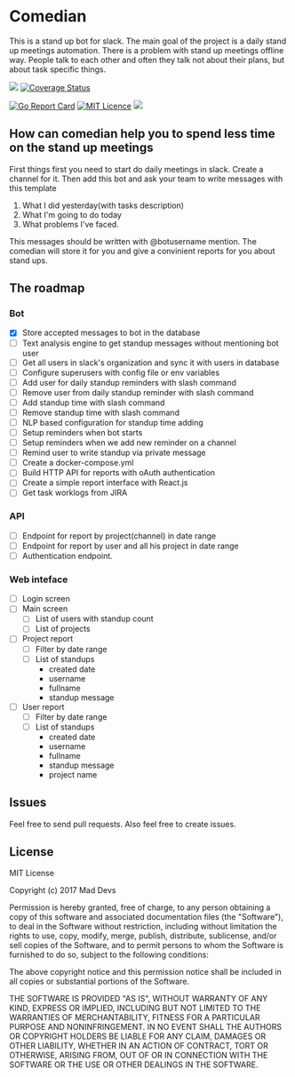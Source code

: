 # Comedian

This is a stand up bot for slack. 
The main goal of the project is a daily stand up meetings automation. There is a problem with stand up meetings offline way. People talk to each other and often they talk not about their plans, but about task specific things.

![](https://travis-ci.org/maddevsio/comedian.svg?branch=master)
[![Coverage Status](https://coveralls.io/repos/github/maddevsio/comedian/badge.svg)](https://coveralls.io/github/maddevsio/comedian)

[![Go Report Card](https://goreportcard.com/badge/github.com/maddevsio/comedian)](https://goreportcard.com/report/github.com/maddevsio/comedian)
[![MIT Licence](https://badges.frapsoft.com/os/mit/mit.svg?v=103)](https://opensource.org/licenses/mit-license.php)
[![](https://godoc.org/github.com/maddevsio/comedian?status.svg)](https://godoc.org/github.com/maddevsio/comedian)

## How can comedian help you to spend less time on the stand up meetings

First things first you need to start do daily meetings in slack. Create a channel for it. Then add this bot and ask your team to write messages with this template

1. What I did yesterday(with tasks description)
2. What I'm going to do today
3. What problems I've faced.

This messages should be written with @botusername mention. The comedian will store it for you and give a convinient reports for you about stand ups.

## The roadmap

### Bot

- [x] Store accepted messages to bot in the database
- [ ] Text analysis engine to get standup messages without mentioning bot user
- [ ] Get all users in slack's organization and sync it with users in database
- [ ] Configure superusers with config file or env variables
- [ ] Add user for daily standup reminders with slash command
- [ ] Remove user from daily standup reminder with slash command
- [ ] Add standup time with slash command
- [ ] Remove standup time with slash command
- [ ] NLP based configuration for standup time adding
- [ ] Setup reminders when bot starts
- [ ] Setup reminders when we add new reminder on a channel
- [ ] Remind user to write standup via private message
- [ ] Create a docker-compose.yml
- [ ] Build HTTP API for reports with oAuth authentication
- [ ] Create a simple report interface with React.js
- [ ] Get task worklogs from JIRA

### API

- [ ] Endpoint for report by project(channel) in date range
- [ ] Endpoint for report by user and all his project in date range
- [ ] Authentication endpoint.

### Web inteface

- [ ] Login screen
- [ ] Main screen
  - [ ] List of users with standup count
  - [ ] List of projects
- [ ] Project report
  - [ ] Filter by date range
  - [ ] List of standups
    - created date
    - username
    - fullname
    - standup message
- [ ] User report
  - [ ] Filter by date range
  - [ ] List of standups
    - created date
    - username
    - fullname
    - standup message
    - project name

## Issues

Feel free to send pull requests. Also feel free to create issues.

## License

MIT License

Copyright (c) 2017 Mad Devs

Permission is hereby granted, free of charge, to any person obtaining a copy of this software and associated documentation files (the "Software"), to deal in the Software without restriction, including without limitation the rights to use, copy, modify, merge, publish, distribute, sublicense, and/or sell copies of the Software, and to permit persons to whom the Software is furnished to do so, subject to the following conditions:

The above copyright notice and this permission notice shall be included in all copies or substantial portions of the Software.

THE SOFTWARE IS PROVIDED "AS IS", WITHOUT WARRANTY OF ANY KIND, EXPRESS OR IMPLIED, INCLUDING BUT NOT LIMITED TO THE WARRANTIES OF MERCHANTABILITY, FITNESS FOR A PARTICULAR PURPOSE AND NONINFRINGEMENT. IN NO EVENT SHALL THE AUTHORS OR COPYRIGHT HOLDERS BE LIABLE FOR ANY CLAIM, DAMAGES OR OTHER LIABILITY, WHETHER IN AN ACTION OF CONTRACT, TORT OR OTHERWISE, ARISING FROM, OUT OF OR IN CONNECTION WITH THE SOFTWARE OR THE USE OR OTHER DEALINGS IN THE SOFTWARE.